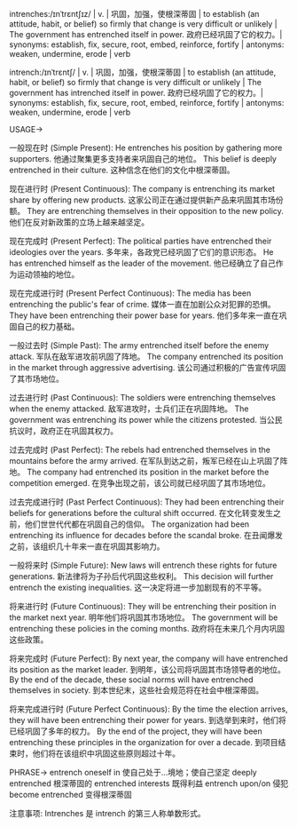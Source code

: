 intrenches:/ɪnˈtrɛntʃɪz/ | v. | 巩固，加强，使根深蒂固 | to establish (an attitude, habit, or belief) so firmly that change is very difficult or unlikely |  The government has entrenched itself in power. 政府已经巩固了它的权力。|  synonyms: establish, fix, secure, root, embed, reinforce, fortify | antonyms: weaken, undermine, erode | verb

intrench:/ɪnˈtrɛntʃ/ | v. | 巩固，加强，使根深蒂固 | to establish (an attitude, habit, or belief) so firmly that change is very difficult or unlikely |  The government has intrenched itself in power. 政府已经巩固了它的权力。|  synonyms: establish, fix, secure, root, embed, reinforce, fortify | antonyms: weaken, undermine, erode | verb


USAGE->

一般现在时 (Simple Present):
He entrenches his position by gathering more supporters. 他通过聚集更多支持者来巩固自己的地位。
This belief is deeply entrenched in their culture.  这种信念在他们的文化中根深蒂固。

现在进行时 (Present Continuous):
The company is entrenching its market share by offering new products.  这家公司正在通过提供新产品来巩固其市场份额。
They are entrenching themselves in their opposition to the new policy. 他们在反对新政策的立场上越来越坚定。


现在完成时 (Present Perfect):
The political parties have entrenched their ideologies over the years. 多年来，各政党已经巩固了它们的意识形态。
He has entrenched himself as the leader of the movement. 他已经确立了自己作为运动领袖的地位。

现在完成进行时 (Present Perfect Continuous):
The media has been entrenching the public's fear of crime. 媒体一直在加剧公众对犯罪的恐惧。
They have been entrenching their power base for years. 他们多年来一直在巩固自己的权力基础。


一般过去时 (Simple Past):
The army entrenched itself before the enemy attack.  军队在敌军进攻前巩固了阵地。
The company entrenched its position in the market through aggressive advertising. 该公司通过积极的广告宣传巩固了其市场地位。

过去进行时 (Past Continuous):
The soldiers were entrenching themselves when the enemy attacked. 敌军进攻时，士兵们正在巩固阵地。
The government was entrenching its power while the citizens protested. 当公民抗议时，政府正在巩固其权力。

过去完成时 (Past Perfect):
The rebels had entrenched themselves in the mountains before the army arrived.  在军队到达之前，叛军已经在山上巩固了阵地。
The company had entrenched its position in the market before the competition emerged.  在竞争出现之前，该公司就已经巩固了其市场地位。

过去完成进行时 (Past Perfect Continuous):
They had been entrenching their beliefs for generations before the cultural shift occurred. 在文化转变发生之前，他们世世代代都在巩固自己的信仰。
The organization had been entrenching its influence for decades before the scandal broke.  在丑闻爆发之前，该组织几十年来一直在巩固其影响力。


一般将来时 (Simple Future):
New laws will entrench these rights for future generations. 新法律将为子孙后代巩固这些权利。
This decision will further entrench the existing inequalities.  这一决定将进一步加剧现有的不平等。

将来进行时 (Future Continuous):
They will be entrenching their position in the market next year. 明年他们将巩固其市场地位。
The government will be entrenching these policies in the coming months. 政府将在未来几个月内巩固这些政策。


将来完成时 (Future Perfect):
By next year, the company will have entrenched its position as the market leader. 到明年，该公司将巩固其市场领导者的地位。
By the end of the decade, these social norms will have entrenched themselves in society. 到本世纪末，这些社会规范将在社会中根深蒂固。


将来完成进行时 (Future Perfect Continuous):
By the time the election arrives, they will have been entrenching their power for years. 到选举到来时，他们将已经巩固了多年的权力。
By the end of the project, they will have been entrenching these principles in the organization for over a decade. 到项目结束时，他们将在该组织中巩固这些原则超过十年。



PHRASE->
entrench oneself in  使自己处于…境地；使自己坚定
deeply entrenched 根深蒂固的
entrenched interests 既得利益
entrench upon/on 侵犯
become entrenched 变得根深蒂固

注意事项:  Intrenches 是 intrench 的第三人称单数形式。
